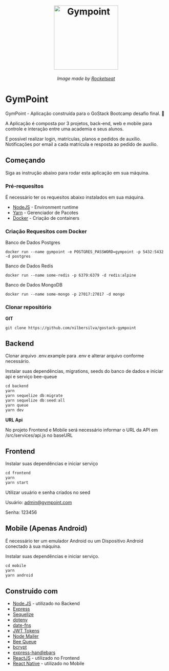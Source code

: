 <h1 align="center">
  <img alt="Gympoint" title="Gympoint" src="https://github.com/Rocketseat/bootcamp-gostack-desafio-02/blob/master/.github/logo.png?raw=true" width="200px" />
</h1>
<p align="center"><i>Image made by <a href="https://rocketseat.com.br/">Rocketseat</a></i></p>

# **GymPoint**
GymPoint - Aplicação construída para o GoStack Bootcamp desafio final. :rocket:

A Aplicação é composta por 3 projetos, back-end, web e mobile para controle e interação entre uma academia e seus alunos.

É possível realizar login, matrículas, planos e pedidos de auxílio.
Notificações por email a cada matrícula e resposta ao pedido de auxílio.


## **Começando**

Siga as instrução abaixo para rodar esta aplicação em sua máquina.

### Pré-requesitos

É necessário ter os requesitos abaixo instalados em sua máquina.

- [NodeJS](https://nodejs.org/en/) - Environment runtime
- [Yarn](https://yarnpkg.com/en/docs/install) - Gerenciador de Pacotes
- [Docker](https://docs.docker.com/install/) - Criação de containers

### **Criação Requesitos com Docker**
Banco de Dados Postgres
```docker
docker run --name gympoint -e POSTGRES_PASSWORD=gympoint -p 5432:5432 -d postgres
```
Banco de Dados Redis
```docker
docker run --name some-redis -p 6379:6379 -d redis:alpine
```
Banco de Dados MongoDB
```docker
docker run --name some-mongo -p 27017:27017 -d mongo
```
### **Clonar repositório**

**GIT**
```git
git clone https://github.com/nilbersilva/gostack-gympoint
```


## **Backend**
Clonar arquivo .env.example para .env e alterar arquivo conforme necessário.

Instalar suas dependências, migrations, seeds do banco de dados e iniciar api e serviço bee-queue
```js
cd backend
yarn
yarn sequelize db:migrate
yarn sequelize db:seed:all
yarn queue
yarn dev
```

**URL Api**

No projeto Frontend e Mobile será necessário informar o URL da API em /src/services/api.js no baseURL

## **Frontend**
Instalar suas dependências e iniciar serviço
```js
cd frontend
yarn
yarn start
```
Utilizar usuário e senha criados no seed

Usuário: admin@gympoint.com

Senha: 123456

## **Mobile** (Apenas Android)
É necessário ter um emulador Android ou um Dispositivo Android conectado à sua máquina.

Instalar suas dependências e iniciar serviço.
```js
cd mobile
yarn
yarn android
```

## Construido com
* [Node.JS](https://nodejs.org/en/) - utilizado no Backend
* [Express](https://expressjs.com/)
* [Sequelize](https://sequelize.org/)
* [dotenv](https://github.com/motdotla/dotenv#readme)
* [date-fns](https://date-fns.org/)
* [JWT Tokens](https://jwt.io/)
* [Node Mailer](https://nodemailer.com/about/)
* [Bee Queue](https://bee-queue.com/)
* [bcrypt](https://github.com/dcodeIO/bcrypt.js/)
* [express-handlebars](https://github.com/ericf/express-handlebars)
* [ReactJS](https://pt-br.reactjs.org/) - utilizado no Frontend
* [React Native](https://facebook.github.io/react-native/) - utilizado no Mobile
